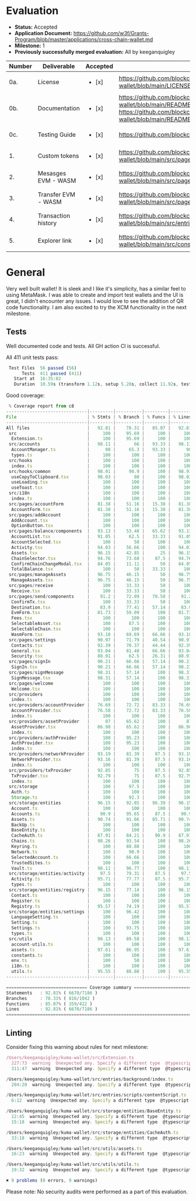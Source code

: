 # Evaluation

- **Status:** Accepted
- **Application Document:** https://github.com/w3f/Grants-Program/blob/master/applications/cross-chain-wallet.md
- **Milestone:** 1
- **Previously successfully merged evaluation:** All by keeganquigley

| Number | Deliverable | Accepted | Link | Notes |
| ------------- | ------------- | ------------- |------------- | ------------- |
| 0a. | License | <ul><li>[x] </li></ul> | https://github.com/blockcoders/kuma-wallet/blob/main/LICENSE | MIT |
| 0b. | Documentation | <ul><li>[x] </li></ul> | https://github.com/blockcoders/kuma-wallet/blob/main/README.md, https://github.com/blockcoders/kuma-wallet/blob/main/README-es.md | Looks good. |
| 0c. | Testing Guide | <ul><li>[x] </li></ul> | https://github.com/blockcoders/kuma-wallet#running-locally | Looks good. |
| 1. | Custom tokens | <ul><li>[x] </li></ul> | https://github.com/blockcoders/kuma-wallet/blob/main/src/pages/manageAssets/ManageAssets.tsx | Looks good. |
| 2. | Mesasges EVM - WASM | <ul><li>[x] </li></ul> | https://github.com/blockcoders/kuma-wallet/blob/main/src/pages/signMessage/SignMessage.tsx | Looks good. |
| 3. | Transfer EVM - WASM | <ul><li>[x] </li></ul> | https://github.com/blockcoders/kuma-wallet/blob/main/src/pages/send/Send.tsx | Looks good. |
| 4. | Transaction history | <ul><li>[x] </li></ul> | https://github.com/blockcoders/kuma-wallet/blob/main/src/entries/background/index.ts | Looks good. |
| 5. | Explorer link | <ul><li>[x] </li></ul> | https://github.com/blockcoders/kuma-wallet/blob/main/src/constants/chains.ts | Looks good. |

# General

Very well built wallet! It is sleek and I like it's simplicity, has a similar feel to using MetaMask. I was able to create and import test wallets and the UI is great, I didn't encounter any issues. I would love to see the addition of QR code functionality. I am also excited to try the XCM functionality in the next milestone.


## Tests

Well documented code and tests. All GH action CI is successful.

All 411 unit tests pass:
```js
 Test Files  56 passed (56)
      Tests  411 passed (411)
   Start at  16:35:02
   Duration  10.59s (transform 1.12s, setup 5.28s, collect 11.92s, tests 3.88s, environment 10.89s, prepare 2.42s)
```

Good coverage:
```js
 % Coverage report from c8
-------------------------------|---------|----------|---------|---------|--------------------------------------------------
File                           | % Stmts | % Branch | % Funcs | % Lines | Uncovered Line #s
-------------------------------|---------|----------|---------|---------|--------------------------------------------------
All files                      |   92.81 |    78.31 |   85.07 |   92.81 |
 src                           |     100 |    95.69 |     100 |     100 |
  Extension.ts                 |     100 |    95.69 |     100 |     100 | 63,83,245,289
 src/accounts                  |   98.11 |       66 |   93.33 |   98.11 |
  AccountManager.ts            |      98 |     65.3 |   93.33 |      98 | 104,129,143-144
  types.ts                     |     100 |      100 |     100 |     100 |
 src/hooks                     |     100 |      100 |     100 |     100 |
  index.ts                     |     100 |      100 |     100 |     100 |
 src/hooks/common              |   98.91 |     90.9 |     100 |   98.91 |
  useCopyToClipboard.tsx       |   98.03 |       80 |     100 |   98.03 | 20
  useLoading.tsx               |     100 |      100 |     100 |     100 |
  useToast.tsx                 |     100 |      100 |     100 |     100 |
 src/i18n                      |     100 |      100 |     100 |     100 |
  index.ts                     |     100 |      100 |     100 |     100 |
 src/pages/accountForm         |   81.38 |    51.16 |   15.38 |   81.38 |
  AccountForm.tsx              |   81.38 |    51.16 |   15.38 |   81.38 | ...3-250,281-282,309,340-341,347,376-377,390-402
 src/pages/addAccount          |     100 |      100 |     100 |     100 |
  AddAccount.tsx               |     100 |      100 |     100 |     100 |
  OptionButton.tsx             |     100 |      100 |     100 |     100 |
 src/pages/balance/components  |   93.13 |    53.48 |   65.62 |   93.13 |
  AccountList.tsx              |   91.05 |     62.5 |   33.33 |   91.05 | 27-28,47,93,96-98,101-104
  AccountSelected.tsx          |     100 |       50 |     100 |     100 | 13
  Activity.tsx                 |   94.03 |    56.66 |     100 |   94.03 | 62-63,76-77,88,91,101,115,117,119,157-159
  Assets.tsx                   |   96.15 |    42.85 |      25 |   96.15 | 43-45,52-53
  ChainSelector.tsx            |   94.76 |    73.68 |    87.5 |   94.76 | 68-70,73,93-94,164-166,185
  ConfirmChainChangeModal.tsx  |   84.05 |    11.11 |      50 |   84.05 | 72,80,89-91,112-128
  TotalBalance.tsx             |     100 |       50 |   33.33 |     100 | 28-35
 src/pages/manageAssets        |   96.75 |    46.15 |      50 |   96.75 |
  ManageAssets.tsx             |   96.75 |    46.15 |      50 |   96.75 | 52,54-55,87-88
 src/pages/receive             |     100 |    33.33 |      50 |     100 |
  Receive.tsx                  |     100 |    33.33 |      50 |     100 | 20-41
 src/pages/send/components     |    91.2 |    72.89 |   70.58 |    91.2 |
  ConfirmTx.tsx                |     100 |    33.33 |      50 |     100 | 36-82
  Destination.tsx              |    83.9 |    77.41 |   57.14 |    83.9 | 33-39,46-52,58-63,138-146,160-163
  EvmForm.tsx                  |   81.73 |    59.09 |     100 |   81.73 | 81,125-155,157,181,193-200
  Fees.tsx                     |     100 |      100 |     100 |     100 |
  SelectableAsset.tsx          |     100 |     87.5 |     100 |     100 | 27
  SelectableChain.tsx          |     100 |      100 |     100 |     100 |
  WasmForm.tsx                 |   93.18 |    69.69 |   66.66 |   93.18 | 97-99,160-165,170-171,217-218,234-238
 src/pages/settings            |   90.97 |    71.79 |   40.54 |   90.97 |
  Contacts.tsx                 |   92.39 |    70.37 |   44.44 |   92.39 | 42-48,83-84,99,107-113,124,221-222
  General.tsx                  |   93.04 |    81.48 |   66.66 |   93.04 | 48-49,68-76,93-94
  Security.tsx                 |   88.91 |     62.5 |   26.31 |   88.91 | ...,95-96,99-102,110-111,118-124,166-167,190-192
 src/pages/signIn              |   90.21 |    66.66 |   57.14 |   90.21 |
  SignIn.tsx                   |   90.21 |    66.66 |   57.14 |   90.21 | 26-27,37-39,42-43,70-71
 src/pages/signMessage         |   98.31 |    57.14 |     100 |   98.31 |
  SignMessage.tsx              |   98.31 |    57.14 |     100 |   98.31 | 76-77
 src/pages/welcome             |     100 |      100 |     100 |     100 |
  Welcome.tsx                  |     100 |      100 |     100 |     100 |
 src/providers                 |     100 |      100 |     100 |     100 |
  index.ts                     |     100 |      100 |     100 |     100 |
 src/providers/accountProvider |   76.69 |    72.72 |   83.33 |   76.69 |
  AccountProvider.tsx          |   76.58 |    72.72 |   83.33 |   76.58 | 50-62,64,97-99,112-116,136-137,141-162,184-185
  index.ts                     |     100 |      100 |     100 |     100 |
 src/providers/assetProvider   |      87 |    65.62 |     100 |      87 |
  AssetProvider.tsx            |   86.98 |    65.62 |     100 |   86.98 | ...6,288-289,312-313,337-362,386-387,441-442,511
  index.ts                     |     100 |      100 |     100 |     100 |
 src/providers/authProvider    |     100 |    95.23 |     100 |     100 |
  AuthProvider.tsx             |     100 |    95.23 |     100 |     100 | 79
  index.ts                     |     100 |      100 |     100 |     100 |
 src/providers/networkProvider |   93.19 |    81.39 |    87.5 |   93.19 |
  NetworkProvider.tsx          |   93.16 |    81.39 |    87.5 |   93.16 | 132-133,177-178,188-189,193-202
  index.ts                     |     100 |      100 |     100 |     100 |
 src/providers/txProvider      |   92.85 |       75 |    87.5 |   92.85 |
  TxProvider.tsx               |   92.79 |       75 |    87.5 |   92.79 | 52,102,113-114,138-139,177-186
  index.ts                     |     100 |      100 |     100 |     100 |
 src/storage                   |     100 |     97.5 |     100 |     100 |
  Auth.ts                      |     100 |      100 |     100 |     100 |
  Storage.ts                   |     100 |     92.3 |     100 |     100 | 22
 src/storage/entities          |   96.15 |    92.85 |   96.39 |   96.15 |
  Account.ts                   |     100 |      100 |     100 |     100 |
  Accounts.ts                  |    90.9 |    95.65 |    87.5 |    90.9 | 43-46,49-52
  Assets.ts                    |   90.74 |    91.66 |   85.71 |   90.74 | 28-32
  BackUp.ts                    |     100 |      100 |     100 |     100 |
  BaseEntity.ts                |     100 |      100 |     100 |     100 |
  CacheAuth.ts                 |   87.91 |    84.21 |    90.9 |   87.91 | 27-28,45-46,59-62,71-73
  Chains.ts                    |   98.26 |    93.54 |     100 |   98.26 | 111-112
  Keyring.ts                   |     100 |    88.88 |     100 |     100 | 21-22
  Network.ts                   |     100 |     90.9 |     100 |     100 | 33
  SelectedAccount.ts           |     100 |    66.66 |     100 |     100 | 26-28
  TrustedSites.ts              |     100 |      100 |     100 |     100 |
  Vault.ts                     |   98.11 |    96.77 |     100 |   98.11 | 35-36
 src/storage/entities/activity |    97.5 |    79.31 |    87.5 |    97.5 |
  Activity.ts                  |   95.71 |    77.77 |    87.5 |   95.71 | 17-18,36
  types.ts                     |     100 |      100 |     100 |     100 |
 src/storage/entities/registry |   96.15 |    77.14 |     100 |   96.15 |
  Contact.ts                   |     100 |      100 |     100 |     100 |
  Register.ts                  |     100 |      100 |     100 |     100 |
  Registry.ts                  |   95.57 |    74.19 |     100 |   95.57 | 91-93,96-97
 src/storage/entities/settings |     100 |    96.42 |     100 |     100 |
  LanguageSetting.ts           |     100 |      100 |     100 |     100 |
  Setting.ts                   |     100 |      100 |     100 |     100 |
  Settings.ts                  |     100 |    93.75 |     100 |     100 | 66
  types.ts                     |     100 |      100 |     100 |     100 |
 src/utils                     |   98.13 |    89.58 |     100 |   98.13 |
  account-utils.ts             |     100 |      100 |     100 |     100 |
  assets.ts                    |   97.61 |    86.95 |     100 |   97.61 | 72-73
  constants.ts                 |     100 |      100 |     100 |     100 |
  env.ts                       |     100 |       50 |     100 |     100 | 5
  i18n.ts                      |     100 |      100 |     100 |     100 |
  utils.ts                     |   95.55 |    88.88 |     100 |   95.55 | 39-40
-------------------------------|---------|----------|---------|---------|--------------------------------------------------

=============================== Coverage summary ===============================
Statements   : 92.81% ( 6670/7186 )
Branches     : 78.31% ( 816/1042 )
Functions    : 85.07% ( 359/422 )
Lines        : 92.81% ( 6670/7186 )
================================================================================
```
## Linting

Consider fixing this warning about rules for next milestone:
```js
/Users/keeganquigley/kuma-wallet/src/Extension.ts
  227:73  warning  Unexpected any. Specify a different type  @typescript-eslint/no-explicit-any
  311:47  warning  Unexpected any. Specify a different type  @typescript-eslint/no-explicit-any

/Users/keeganquigley/kuma-wallet/src/entries/background/index.ts
  204:20  warning  Unexpected any. Specify a different type  @typescript-eslint/no-explicit-any

/Users/keeganquigley/kuma-wallet/src/entries/scripts/contentScript.ts
  6:12  warning  Unexpected any. Specify a different type  @typescript-eslint/no-explicit-any

/Users/keeganquigley/kuma-wallet/src/storage/entities/BaseEntity.ts
  12:45  warning  Unexpected any. Specify a different type  @typescript-eslint/no-explicit-any
  15:18  warning  Unexpected any. Specify a different type  @typescript-eslint/no-explicit-any

/Users/keeganquigley/kuma-wallet/src/storage/entities/CacheAuth.ts
  33:18  warning  Unexpected any. Specify a different type  @typescript-eslint/no-explicit-any

/Users/keeganquigley/kuma-wallet/src/utils/assets.ts
  16:23  warning  Unexpected any. Specify a different type  @typescript-eslint/no-explicit-any

/Users/keeganquigley/kuma-wallet/src/utils/utils.ts
  19:32  warning  Unexpected any. Specify a different type  @typescript-eslint/no-explicit-any

✖ 9 problems (0 errors, 9 warnings)
```
Please note: No security audits were performed as a part of this evaluation.
